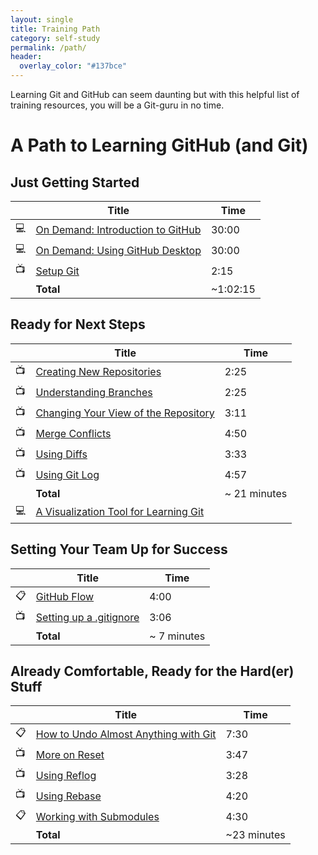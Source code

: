 ```yaml
---
layout: single
title: Training Path
category: self-study
permalink: /path/
header:
  overlay_color: "#137bce"
---
```


Learning Git and GitHub can seem daunting but with this helpful list of training resources, you will be a Git-guru in no time.

# A Path to Learning GitHub (and Git)

## Just Getting Started

| | Title | Time
| --- | --- | ---
| :computer: | [On Demand: Introduction to GitHub](https://services.github.com/on-demand/intro-to-github/) | 30:00
| :computer: | [On Demand: Using GitHub Desktop](https://services.github.com/on-demand/github-desktop/) | 30:00
| :tv: | [Setup Git](https://www.youtube.com/watch?v=7Inc0G0wutk) | 2:15
| | **Total** | ~1:02:15


## Ready for Next Steps

| | Title | Time
| --- | --- | ---
| :tv: | [Creating New Repositories](https://youtu.be/WxMFZncm12s) | 2:25
| :tv: | [Understanding Branches](https://youtu.be/H5GJfcp3p4Q) | 2:25
| :tv: | [Changing Your View of the Repository](https://youtu.be/HwrPhOp6-aM) | 3:11
| :tv: | [Merge Conflicts](https://youtu.be/yyLiplDQtf0) | 4:50
| :tv: | [Using Diffs](https://youtu.be/RXSriVcoI70) | 3:33
| :tv: | [Using Git Log](https://youtu.be/Ew8HQsFyVHo) | 4:57
| | **Total** | ~ 21 minutes
| :computer: | [A Visualization Tool for Learning Git](http://learngitbranching.js.org/) |

## Setting Your Team Up for Success

| | Title | Time
| --- | --- | ---
| :clipboard: | [GitHub Flow](https://guides.github.com/introduction/flow/) | 4:00
| :tv: | [Setting up a .gitignore](https://youtu.be/4VBG9FlyiOw) | 3:06
| | **Total** | ~ 7 minutes

## Already Comfortable, Ready for the Hard(er) Stuff

| | Title | Time
| --- | --- | ---
| :clipboard: | [How to Undo Almost Anything with Git](https://github.com/blog/2019-how-to-undo-almost-anything-with-git) | 7:30
| :tv: | [More on Reset](https://youtu.be/BKPjPMVB81g) | 3:47
| :tv: | [Using Reflog](https://youtu.be/Vxc9m_OVyo0) | 3:28
| :tv: | [Using Rebase](https://youtu.be/SxzjZtJwOgo) | 4:20
| :clipboard: | [Working with Submodules](https://github.com/blog/2104-working-with-submodules) | 4:30
| | **Total** | ~23 minutes
